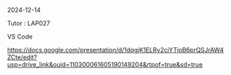 2024-12-14

Tutor : LAP027

VS Code

https://docs.google.com/presentation/d/1dqgjK1ELRy2ciYTjoB6prQSJrAW4ZCte/edit?usp=drive_link&ouid=110300061605190149204&rtpof=true&sd=true
